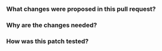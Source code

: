 <!--
Thanks for sending a pull request!  Here are some tips for you:
Please open an issue for this pull request on Github Issues as well.
https://github.com/intel/e2eAIOK/issues
Pull Request Name format: [${VERSION_ID}][ISSUE-${ISSUES_ID}] ${detailed message}
ex: [v1.1][ISSUE-190] Add PR to issue link

  1. If the PR is unfinished and for comments purpose, add '[WIP]' in your PR title, e.g., '[VERSION_ID][ISSUE_ID][WIP]Your PR title ...'.
  2. Be sure to keep the PR description updated to reflect all changes.
  3. Please add PR title to describe what this PR proposes.
-->

### What changes were proposed in this pull request?
<!--
Please clarify what changes you are proposing. The purpose of this section is to outline the changes and how this PR fixes the issue. 
-->


### Why are the changes needed?
<!--
Please clarify why the changes are needed. For instance,
  1. If you propose a new feature/API, clarify the use case for a new feature/API.
  2. If you fix a bug, mark which bug being fixed.
-->


### How was this patch tested?
<!--
please point to existing unittest or add new unittest to cover your changes. If this is a document change, please skip this request. 
-->
